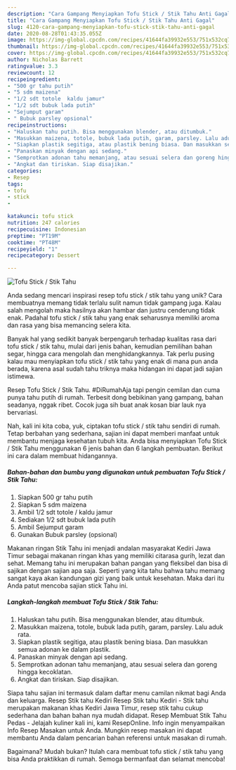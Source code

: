 ```yaml
---
description: "Cara Gampang Menyiapkan Tofu Stick / Stik Tahu Anti Gagal"
title: "Cara Gampang Menyiapkan Tofu Stick / Stik Tahu Anti Gagal"
slug: 4120-cara-gampang-menyiapkan-tofu-stick-stik-tahu-anti-gagal
date: 2020-08-28T01:43:35.055Z
image: https://img-global.cpcdn.com/recipes/41644fa39932e553/751x532cq70/tofu-stick-stik-tahu-foto-resep-utama.jpg
thumbnail: https://img-global.cpcdn.com/recipes/41644fa39932e553/751x532cq70/tofu-stick-stik-tahu-foto-resep-utama.jpg
cover: https://img-global.cpcdn.com/recipes/41644fa39932e553/751x532cq70/tofu-stick-stik-tahu-foto-resep-utama.jpg
author: Nicholas Barrett
ratingvalue: 3.3
reviewcount: 12
recipeingredient:
- "500 gr tahu putih"
- "5 sdm maizena"
- "1/2 sdt totole  kaldu jamur"
- "1/2 sdt bubuk lada putih"
- "Sejumput garam"
- " Bubuk parsley opsional"
recipeinstructions:
- "Haluskan tahu putih. Bisa menggunakan blender, atau ditumbuk."
- "Masukkan maizena, totole, bubuk lada putih, garam, parsley. Lalu aduk rata."
- "Siapkan plastik segitiga, atau plastik bening biasa. Dan masukkan semua adonan ke dalam plastik."
- "Panaskan minyak dengan api sedang."
- "Semprotkan adonan tahu memanjang, atau sesuai selera dan goreng hingga kecoklatan."
- "Angkat dan tiriskan. Siap disajikan."
categories:
- Resep
tags:
- tofu
- stick
- 

katakunci: tofu stick  
nutrition: 247 calories
recipecuisine: Indonesian
preptime: "PT19M"
cooktime: "PT48M"
recipeyield: "1"
recipecategory: Dessert

---
```



![Tofu Stick / Stik Tahu](https://img-global.cpcdn.com/recipes/41644fa39932e553/751x532cq70/tofu-stick-stik-tahu-foto-resep-utama.jpg)

Anda sedang mencari inspirasi resep tofu stick / stik tahu yang unik? Cara membuatnya memang tidak terlalu sulit namun tidak gampang juga. Kalau salah mengolah maka hasilnya akan hambar dan justru cenderung tidak enak. Padahal tofu stick / stik tahu yang enak seharusnya memiliki aroma dan rasa yang bisa memancing selera kita.

Banyak hal yang sedikit banyak berpengaruh terhadap kualitas rasa dari tofu stick / stik tahu, mulai dari jenis bahan, kemudian pemilihan bahan segar, hingga cara mengolah dan menghidangkannya. Tak perlu pusing kalau mau menyiapkan tofu stick / stik tahu yang enak di mana pun anda berada, karena asal sudah tahu triknya maka hidangan ini dapat jadi sajian istimewa.

Resep Tofu Stick / Stik Tahu. #DiRumahAja tapi pengin cemilan dan cuma punya tahu putih di rumah. Terbesit dong bebikinan yang gampang, bahan seadanya, nggak ribet. Cocok juga sih buat anak kosan biar lauk nya bervariasi.


Nah, kali ini kita coba, yuk, ciptakan tofu stick / stik tahu sendiri di rumah. Tetap berbahan yang sederhana, sajian ini dapat memberi manfaat untuk membantu menjaga kesehatan tubuh kita. Anda bisa menyiapkan Tofu Stick / Stik Tahu menggunakan 6 jenis bahan dan 6 langkah pembuatan. Berikut ini cara dalam membuat hidangannya.

<!--inarticleads1-->

##### Bahan-bahan dan bumbu yang digunakan untuk pembuatan Tofu Stick / Stik Tahu:

1. Siapkan 500 gr tahu putih
1. Siapkan 5 sdm maizena
1. Ambil 1/2 sdt totole / kaldu jamur
1. Sediakan 1/2 sdt bubuk lada putih
1. Ambil Sejumput garam
1. Gunakan  Bubuk parsley (opsional)


Makanan ringan Stik Tahu ini menjadi andalan masyarakat Kediri Jawa Timur sebagai makanan ringan khas yang memiliki citarasa gurih, lezat dan sehat. Memang tahu ini merupakan bahan pangan yang fleksibel dan bisa di sajikan dengan sajian apa saja. Seperti yang kita tahu bahwa tahu memang sangat kaya akan kandungan gizi yang baik untuk kesehatan. Maka dari itu Anda patut mencoba sajian stick Tahu ini. 

<!--inarticleads2-->

##### Langkah-langkah membuat Tofu Stick / Stik Tahu:

1. Haluskan tahu putih. Bisa menggunakan blender, atau ditumbuk.
1. Masukkan maizena, totole, bubuk lada putih, garam, parsley. Lalu aduk rata.
1. Siapkan plastik segitiga, atau plastik bening biasa. Dan masukkan semua adonan ke dalam plastik.
1. Panaskan minyak dengan api sedang.
1. Semprotkan adonan tahu memanjang, atau sesuai selera dan goreng hingga kecoklatan.
1. Angkat dan tiriskan. Siap disajikan.


Siapa tahu sajian ini termasuk dalam daftar menu camilan nikmat bagi Anda dan keluarga. Resep Stik tahu Kediri Resep Stik tahu Kediri - Stik tahu merupakan makanan khas Kediri Jawa Timur, resep stik tahu cukup sederhana dan bahan bahan nya mudah didapat. Resep Membuat Stik Tahu Pedas - Jelajah kuliner kali ini, kami ResepOnline. Info ingin menyampaikan Info Resep Masakan untuk Anda. Mungkin resep masakan ini dapat membantu Anda dalam pencarian bahan referensi untuk masakan di rumah. 

Bagaimana? Mudah bukan? Itulah cara membuat tofu stick / stik tahu yang bisa Anda praktikkan di rumah. Semoga bermanfaat dan selamat mencoba!
